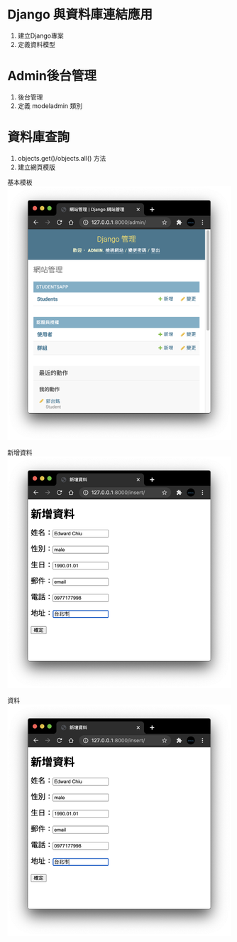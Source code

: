 # Django 與資料庫連結應用
1. 建立Django專案
2. 定義資料模型

# Admin後台管理
1. 後台管理
2. 定義 modeladmin 類別

# 資料庫查詢
1. objects.get()/objects.all() 方法
2. 建立網頁模版

基本模板
![](./demo_images/index.png)

新增資料
![](./demo_images/insert.png)

資料
![](./demo_images/insert.png)

